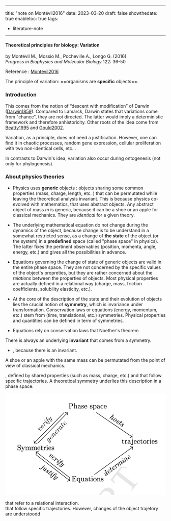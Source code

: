 

---
title: "note on Montévil2016"
date: 2023-03-20
draft: false
showthedate: true
enabletoc: true
tags:
- literature-note
---

#### **Theoretical principles for biology: Variation**     
by Montévil M., Mossio M., Pocheville A., Longo G. (2016)         
*Progress in Biophysics and Molecular Biology* 122: 36-50    

Reference : [Montevil2016](reference/Montevil2016.md)

The principle of variation: ==organisms are **specific** objects==. 

### Introduction

This comes from the notion of “descent with modification” of Darwin ([Darwin1859](reference/Darwin1859.md)). Compared to Lamarck, Darwin states that variations come from "chance", they are not directed. The latter would imply a deterministic framework and therefore anhistoricity. 
Other roots of the idea come from  [Beatty1995](reference/Beatty1995.md) and [Gould2002](reference/Gould2002.md).

Variation, as a principle, does not need a justification. However, one can find it in chaotic processes, random gene expression, cellular proliferation with two non-identical cells, etc...

In contrasts to Darwin's idea, variation also occur during ontogenesis (not only for phylogenesis). 

### About physics theories

- Physics uses **generic** objects : objects sharing some common properties (mass, charge, length, etc. ) that can be permutated while leaving the theoretical analysis invariant. 
This is because physics co-evolved with mathematics, that uses abstract objects. Any abstract object of mass $m$ is generic, because it can be a shoe or an apple for classical mechanics. They are *identical* for a given theory.

- The underlying mathematical equation do not change during the dynamics of the object, because change is to be understand in a somewhat restricted sense, as a change of **the state** of the object (or the system) in a **predefined** space (called "phase space" in physics). The latter fixes the pertinent observables (position, momenta, angle, energy, etc.) and gives all the possibilities in advance. 

- Equations governing the change of state of generic objects are valid in the entire phase space. They are not concerned by the specific values of the object's propreties, but they are rather concerned about the *relations* between the properties of objects. Most physical properties are actually defined in a relational way (charge, mass, friction coefficients, solubility elasticity, etc.). 

- At the core of the description of the state and their evolution of objects lies the crucial notion of **symmetry**, which is invariance under transformation. Conservation laws or equations (energy, momentum, etc.) stem from (time, translational, etc.) symmetries. Physical properties and quantities can be defined in term of symmetries. 
- Equations rely on conservation laws that Noether's theorem

There is always an underlying **invariant** that comes from a symmetry. 


- , because there is an invariant. 


A shoe or an apple with the same mass can be permutated from the point of view of classical mechanics.

, defined by shared properties (such as mass, charge, etc.) and that follow specific trajectories. A theoretical symmetry underlies this description in a phase space. 

![](images/Pasted%20image%2020230320111525.png)

that refer to a relational interaction.  
that follow specific trajectories. However, changes of the object trajetory are understoodd  